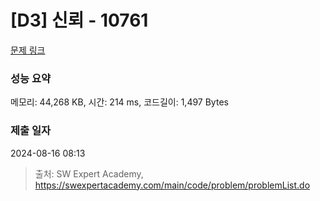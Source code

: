 # [D3] 신뢰 - 10761 

[문제 링크](https://swexpertacademy.com/main/code/problem/problemDetail.do?contestProbId=AXSVc1TqEAYDFAQT) 

### 성능 요약

메모리: 44,268 KB, 시간: 214 ms, 코드길이: 1,497 Bytes

### 제출 일자

2024-08-16 08:13



> 출처: SW Expert Academy, https://swexpertacademy.com/main/code/problem/problemList.do
